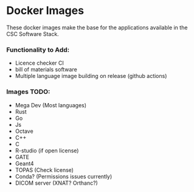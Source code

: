 # Docker Images

These docker images make the base for the applications available in the CSC Software Stack.

### Functionality to Add:
- Licence checker CI
- bill of materials software
- Multiple language image building on release (github actions)

### Images TODO:
- Mega Dev (Most languages)
- Rust
- Go
- Js
- Octave
- C++
- C
- R-studio (if open license)
- GATE
- Geant4
- TOPAS (Check license)
- Conda? (Permissions issues currently)
- DICOM server (XNAT? Orthanc?)
